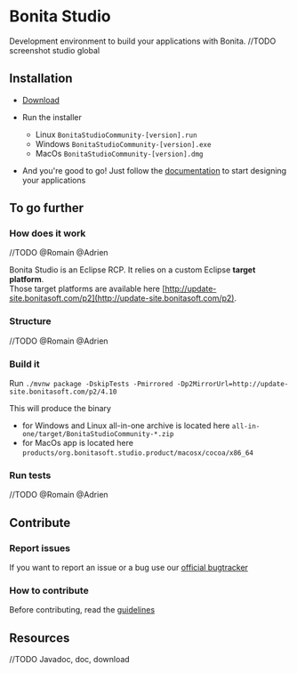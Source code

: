 # Bonita Studio

Development environment to build your applications with Bonita.
//TODO screenshot studio global

## Installation

* [Download][download]

* Run the installer
  * Linux
  `BonitaStudioCommunity-[version].run`
  * Windows
  `BonitaStudioCommunity-[version].exe`
  * MacOs
  `BonitaStudioCommunity-[version].dmg`
  
* And you're good to go!
Just follow the [documentation](documentation) to start designing your applications 

## To go further


### How does it work

//TODO @Romain @Adrien


Bonita Studio is an Eclipse RCP. It relies on a custom Eclipse **target platform**.  
Those target platforms are available here [http://update-site.bonitasoft.com/p2](http://update-site.bonitasoft.com/p2).


### Structure

//TODO @Romain @Adrien





### Build it

Run
`./mvnw package -DskipTests -Pmirrored -Dp2MirrorUrl=http://update-site.bonitasoft.com/p2/4.10`

This will produce the binary
* for Windows and Linux all-in-one archive is located here `all-in-one/target/BonitaStudioCommunity-*.zip`
* for MacOs app is located here `products/org.bonitasoft.studio.product/macosx/cocoa/x86_64`



### Run tests
//TODO @Romain @Adrien


## Contribute


### Report issues
If you want to report an issue or a bug use our [official bugtracker](https://bonita.atlassian.net/projects/BBPMC)


### How to contribute
Before contributing, read the [guidelines][contributing.md]


## Resources

//TODO Javadoc, doc, download


[download]: https://www.bonitasoft.com/downloads
[documentation]: https://documentation.bonitasoft.com
[contributing.md]: todo.com
